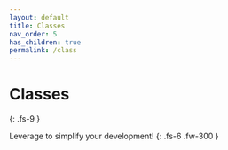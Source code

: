 ```yaml
---
layout: default
title: Classes
nav_order: 5
has_children: true
permalink: /class
---
```


# Classes
{: .fs-9 }

Leverage to simplify your development!
{: .fs-6 .fw-300 }